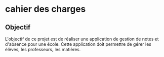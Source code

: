# cahier des charges

## Objectif

L'objectif de ce projet est de réaliser une application de gestion de notes et d'absence pour une école. Cette application doit permettre de gérer les élèves, les professeurs, les matières.

